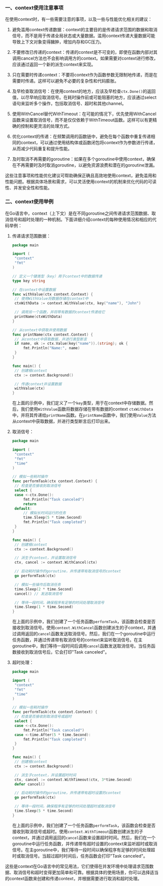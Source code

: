 

### 一、context使用注意事项

在使用context时，有一些需要注意的事项，以及一些与性能优化相关的建议：

1. 避免滥用context传递数据：context的主要目的是传递请求范围的数据和取消信号，而不是用于传递全局状态或大量数据。滥用context传递大量数据可能导致上下文对象变得臃肿，增加内存和GC压力。

2. 不要修改已传递的context：传递的context是不可变的，即使在函数内部对其调用cancel方法也不会影响调用方的context。如果需要对context进行修改，应该通过返回一个新的派生context来实现。

3. 只在需要时传递context：不要将context作为函数参数无限制地传递，而是在需要时传递。这样可以避免不必要的复杂性和代码膨胀。

4. 及早检查取消信号：在使用context的地方，应该及早检查`ctx.Done()`的返回值，以尽早响应取消信号。在耗时操作前或可能阻塞的地方，应该通过select语句来监听多个操作，包括取消信号、超时和其他channel。

5. 使用WithCancel替代WithTimeout：在可能的情况下，优先使用WithCancel函数来设置取消信号，而不是仅仅依赖于WithTimeout函数。这样可以有更精确的控制和更灵活的处理方式。

6. 优化context的传递：在频繁调用的函数链中，避免在每个函数中重复传递相同的context，可以通过使用结构体或函数闭包将context作为参数进行传递，从而减少代码重复和提升性能。

7. 及时取消不再需要的goroutine：如果在多个goroutine中使用context，确保在不再需要时及时取消goroutine，以避免资源浪费和潜在的goroutine泄漏。

这些注意事项和性能优化建议可帮助确保正确且高效地使用context，避免滥用和性能问题。根据具体场景和需求，可以灵活使用context的机制来优化代码的可读性、并发安全性和性能。

### 二、context使用举例

在Go语言中，context（上下文）是在不同goroutine之间传递请求范围数据、取消信号和超时处理的一种机制。下面详细介绍context的每种使用情况和相应的代码举例：

1. 传递请求范围数据：
   ```go
   package main
   
   import (
   	"context"
   	"fmt"
   )
   
   // 定义一个键类型（key）用于context中的数据传递
   type key string
   
   // 在context中设置数据
   func withValue(ctx context.Context) {
   	// 使用WithValue将数据存储在context中
   	ctxWithData := context.WithValue(ctx, key("name"), "John")
   
   	// 调用另一个函数，并将带有数据的context传递给它
   	printName(ctxWithData)
   }
   
   // 从context中获取并使用数据
   func printName(ctx context.Context) {
   	// 从context中获取数据，并进行类型断言
   	if name, ok := ctx.Value(key("name")).(string); ok {
   		fmt.Println("Name:", name)
   	}
   }
   
   func main() {
   	// 创建根context
   	ctx := context.Background()
   
   	// 传递context并设置数据
   	withValue(ctx)
   }
   ```

   在上面的示例中，我们定义了一个`key`类型，用于在context中存储数据。然后，我们使用`WithValue`函数将数据存储在带有数据的context `ctxWithData` 中，并将其传递给`printName`函数。在`printName`函数中，我们使用`Value`方法从context中获取数据，并进行类型断言后打印出来。

2. 取消信号：
   ```go
   package main
   
   import (
   	"context"
   	"fmt"
   	"time"
   )
   
   // 模拟一些耗时操作
   func performTask(ctx context.Context) {
   	// 检查是否接收到取消信号
   	select {
   	case <-ctx.Done():
   		fmt.Println("Task canceled")
   		return
   	default:
   		// 模拟长时间运行的任务
   		time.Sleep(5 * time.Second)
   		fmt.Println("Task completed")
   	}
   }
   
   func main() {
   	// 创建根context
   	ctx := context.Background()
   
   	// 派生子context，并设置取消信号
   	ctx, cancel := context.WithCancel(ctx)
   
   	// 启动耗时操作的goroutine，并传递带有取消信号的context
   	go performTask(ctx)
   
   	// 模拟一些操作后取消任务
   	time.Sleep(2 * time.Second)
   	cancel() // 发送取消信号
   
   	// 等待一段时间，确保程序有足够的时间处理取消信号
   	time.Sleep(1 * time.Second)
   }
   ```

   在上面的示例中，我们创建了一个任务函数`performTask`，该函数会检查是否接收到取消信号。使用`context.WithCancel`函数创建派生的子context，并通过调用返回的`cancel`函数发送取消信号。然后，我们在一个goroutine中运行任务函数，并通过传递带有取消信号的context来监听取消信号。在主goroutine中，我们等待一段时间后调用`cancel`函数发送取消信号。当任务函数接收到取消信号后，它会打印"Task canceled"。

3. 超时处理：
   ```go
   package main
   
   import (
   	"context"
   	"fmt"
   	"time"
   )
   
   // 模拟一些耗时操作
   func performTask(ctx context.Context) {
   	// 检查是否接收到取消信号或超时
   	select {
   	case <-ctx.Done():
   		fmt.Println("Task canceled")
   	case <-time.After(5 * time.Second):
   		fmt.Println("Task completed")
   	}
   }
   
   func main() {
   	// 创建根context
   	ctx := context.Background()
   
   	// 派生子context，并设置超时时间
   	ctx, cancel := context.WithTimeout(ctx, 3*time.Second)
   	defer cancel()
   
   	// 启动耗时操作的goroutine，并传递带有超时设置的context
   	go performTask(ctx)
   
   	// 等待一段时间，确保程序有足够的时间处理超时或取消信号
   	time.Sleep(5 * time.Second)
   }
   ```

   在上面的示例中，我们创建了一个任务函数`performTask`，该函数会检查是否接收到取消信号或超时。使用`context.WithTimeout`函数创建派生的子context，并通过调用返回的`cancel`函数来设置超时时间。然后，我们在一个goroutine中运行任务函数，并传递带有超时设置的context来监听超时或取消信号。在主goroutine中，我们等待一段时间以确保程序有足够的时间处理超时或取消信号。当超过超时时间后，任务函数会打印"Task canceled"。

这些是context在Go语言中的常见用法，它们使得在并发环境中处理请求范围数据、取消信号和超时变得更加简单和可靠。根据具体的使用场景，你可以选择适当的context函数来创建和传递context，并根据需要进行取消和超时处理。